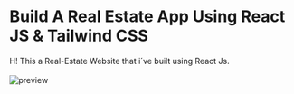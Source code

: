 # Build A Real Estate App Using React JS & Tailwind CSS
H! This a Real-Estate Website that i´ve built using React Js.  
<br/>![preview](https://user-images.githubusercontent.com/97960285/177561498-a93cc29d-bfb9-40cd-8232-e1297cf76471.png)
